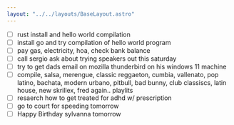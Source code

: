 ```yaml
---
layout: "../../layouts/BaseLayout.astro"
---
```


- [ ] rust install and hello world compilation
- [ ] install go and try compilation of hello world program
- [ ] pay gas, electricity, hoa, check bank balance
- [ ] call sergio ask about trying speakers out this saturday
- [ ] try to get dads email on mozilla thunderbird on his windows 11 machine
- [ ] compile, salsa, merengue, classic reggaeton, cumbia, vallenato, pop latino, bachata, modern urbano, pitbull, bad bunny, club classiscs, latin house, new skrillex, fred again.. playlits
- [ ] resaerch how to get treated for adhd w/ prescription
- [ ] go to court for speeding tomorrow
- [ ] Happy Birthday sylvanna tomorrow
